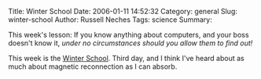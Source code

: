 Title: Winter School
Date: 2006-01-11 14:52:32
Category: general
Slug: winter-school
Author: Russell Neches
Tags: science
Summary: 


This week's lesson: If you know anything about computers, and your boss
doesn't know it, *under no circumstances should you allow them to find
out!*

This week is the [Winter
School](http://cmpd.physics.ucla.edu/winterschool.html). Third day, and
I think I've heard about as much about magnetic reconnection as I can
absorb.
